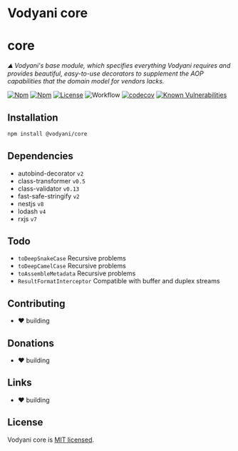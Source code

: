 # Vodyani core

# core

*⛰  Vodyani's base module, which specifies everything Vodyani requires and provides beautiful, easy-to-use decorators to supplement the AOP capabilities that the domain model for vendors lacks.*

[![Npm](https://img.shields.io/npm/v/@vodyani/core)](https://www.npmjs.com/package/@vodyani/core)
[![Npm](https://img.shields.io/npm/dm/@vodyani/core)](https://www.npmjs.com/package/@vodyani/core)
[![License](https://img.shields.io/github/license/vodyani/core)](LICENSE)
![Workflow](https://github.com/vodyani/core/actions/workflows/release.yml/badge.svg)
[![codecov](https://codecov.io/gh/vodyani/core/branch/main/graph/badge.svg?token=YHBHSZH5PB)](https://codecov.io/gh/vodyani/core)
[![Known Vulnerabilities](https://snyk.io/test/github/vodyani/core/badge.svg?targetFile=package.json)](https://snyk.io/test/github/vodyani/core?targetFile=package.json)

## Installation

```sh
npm install @vodyani/core
```

## Dependencies

- autobind-decorator `v2`
- class-transformer `v0.5`
- class-validator `v0.13`
- fast-safe-stringify `v2`
- nestjs `v8`
- lodash `v4`
- rxjs `v7`

## Todo

- `toDeepSnakeCase` Recursive problems
- `toDeepCamelCase` Recursive problems
- `toAssembleMetadata` Recursive problems
- `ResultFormatInterceptor` Compatible with buffer and duplex streams

## Contributing

- ❤ building

## **Donations**

- ❤ building

## Links

- ❤ building

## License

Vodyani core is [MIT licensed](LICENSE).
